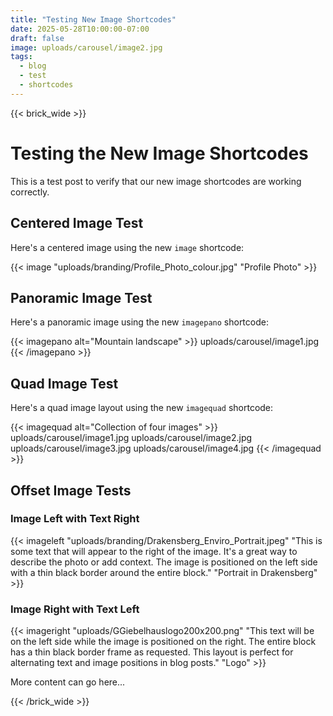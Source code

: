 ```yaml
---
title: "Testing New Image Shortcodes"
date: 2025-05-28T10:00:00-07:00
draft: false
image: uploads/carousel/image2.jpg
tags:
  - blog
  - test
  - shortcodes
---
```


{{< brick_wide >}}

# Testing the New Image Shortcodes

This is a test post to verify that our new image shortcodes are working correctly.

## Centered Image Test

Here's a centered image using the new `image` shortcode:

{{< image "uploads/branding/Profile_Photo_colour.jpg" "Profile Photo" >}}

## Panoramic Image Test

Here's a panoramic image using the new `imagepano` shortcode:

{{< imagepano alt="Mountain landscape" >}}
uploads/carousel/image1.jpg
{{< /imagepano >}}

## Quad Image Test

Here's a quad image layout using the new `imagequad` shortcode:

{{< imagequad alt="Collection of four images" >}}
uploads/carousel/image1.jpg
uploads/carousel/image2.jpg
uploads/carousel/image3.jpg
uploads/carousel/image4.jpg
{{< /imagequad >}}

## Offset Image Tests

### Image Left with Text Right

{{< imageleft "uploads/branding/Drakensberg_Enviro_Portrait.jpeg" "This is some text that will appear to the right of the image. It's a great way to describe the photo or add context. The image is positioned on the left side with a thin black border around the entire block." "Portrait in Drakensberg" >}}

### Image Right with Text Left

{{< imageright "uploads/GGiebelhauslogo200x200.png" "This text will be on the left side while the image is positioned on the right. The entire block has a thin black border frame as requested. This layout is perfect for alternating text and image positions in blog posts." "Logo" >}}

More content can go here...

{{< /brick_wide >}}
